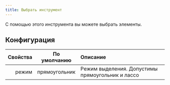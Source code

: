 ```yaml
---
title: Выбрать инструмент
---
```


С помощью этого инструмента вы можете выбрать элементы.

## Конфигурация

| Свойства |  По умолчанию | Описание                                                         |
| -------: | :-----------: | :--------------------------------------------------------------- |
|    режим | прямоугольник | Режим выделения. Допустимы прямоугольник и лассо |
